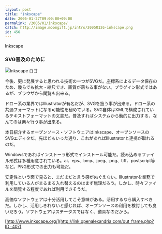 ```yaml
---
layout: post
title: "Inkscape"
date: 2005-01-27T09:00:00+09:00
permalink: /2005/01/inkscape/
catch: http://image.moongift.jp/intro/20050126-inkscape.png
id: 456
---
```

Inkscape  
<!--more-->

### SVG普及のために
  

![Inkscape ロゴ](http://image.moongift.jp/intro/20050126-inkscape.png "Inkscape ロゴ")

  

今後、更に発展すると思われる技術の一つがSVGだ。座標系によるデータ保存のため、幾らでも拡大・縮尺でき、画質が落ちる事がない。プラグイン形式ではあるが、ブラウザから閲覧も出来る。

  

ドロー系の業界ではIllustratorが有名だが、SVGを扱う事が出来る。ドロー系の共通フォーマットになる可能性を秘めている。SVG自体はXMLで構成されているテキストフォーマットの文書だ。普及すればシステムから動的に出力する、なんてのは楽々行う事が出来る。

  

本日紹介するオープンソース・ソフトウェアはInkscape、オープンソースのSVGエディタだ。先ほどもいった通り、これがあればIllustratorと連携が取れるのだ。

  

Windowsであればインストーラ形式でインストール可能だ。読み込めるファイル形式は多種用意されている。ai、eps、bmp、jpeg、png、tiff、postscript等など。PNG形式での出力も可能だ。

  

安定性という面で見ると、まだまだと言う感がぬぐえない。Illustratorを業務で利用している人がまるまる入れ替えるのはまず無理だろう。しかし、時々ファイルを閲覧する程度であれば利用できそうだ。

  

高価なソフトウェアは十分活用してこそ意味がある。活用するなら購入すべきだ。しかし、活用しきれないと感じれば、オープンソースの利用を検討しても良いだろう。ソフトウェアはステータスではなく、道具なのだから。

  

[http://www.inkscape.org/](http://link.openalexandria.com/out_frame.php?ID=407)

